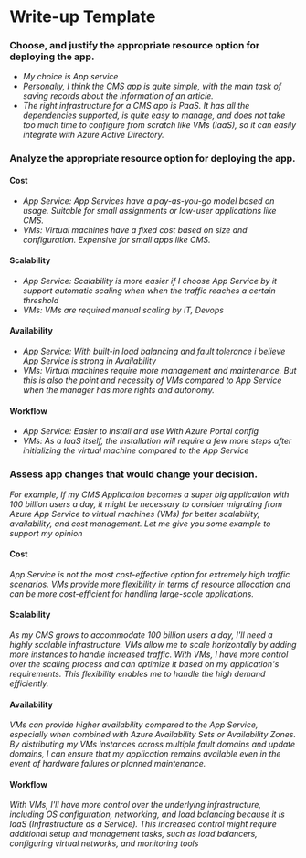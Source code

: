 # Write-up Template

### Choose, and justify the appropriate resource option for deploying the app.
- *My choice is App service*
- *Personally, I think the CMS app is quite simple, with the main task of saving records about the information of an article.* 
- *The right infrastructure for a CMS app is PaaS. It has all the dependencies supported, is quite easy to manage, and does not take too much time to configure from scratch like VMs (IaaS), so it can easily integrate with Azure Active Directory.*

### Analyze the appropriate resource option for deploying the app.
#### Cost
- *App Service:  App Services have a pay-as-you-go model based on usage. Suitable for small assignments or low-user applications like CMS.*
- *VMs: Virtual machines have a fixed cost based on size and configuration. Expensive for small apps like CMS.*

#### Scalability
- *App Service: Scalability is more easier if I choose App Service by it support automatic scaling when when the traffic reaches a certain threshold*
- *VMs: VMs are required manual scaling by IT, Devops*

#### Availability
- *App Service: With built-in load balancing and fault tolerance i believe App Service is strong in Availability*
- *VMs: Virtual machines require more management and maintenance. But this is also the point and necessity of VMs compared to App Service when the manager has more rights and autonomy.*

#### Workflow
- *App Service: Easier to install and use With Azure Portal config*
- *VMs: As a IaaS itself, the installation will require a few more steps after initializing the virtual machine compared to the App Service*


### Assess app changes that would change your decision.
*For example, If my CMS Application becomes a super big application with 100 billion users a day, it might be necessary to consider migrating from Azure App Service to virtual machines (VMs) for better scalability, availability, and cost management. Let me give you some example to support my opinion*

#### Cost
*App Service is not the most cost-effective option for extremely high traffic scenarios. VMs provide more flexibility in terms of resource allocation and can be more cost-efficient for handling large-scale applications.*

#### Scalability
*As my CMS grows to accommodate 100 billion users a day, I'll need a highly scalable infrastructure. VMs allow me to scale horizontally by adding more instances to handle increased traffic. With VMs, I have more control over the scaling process and can optimize it based on my application's requirements. This flexibility enables me to handle the high demand efficiently.*

#### Availability
*VMs can provide higher availability compared to the App Service, especially when combined with Azure Availability Sets or Availability Zones. By distributing my VMs instances across multiple fault domains and update domains, I can ensure that my application remains available even in the event of hardware failures or planned maintenance.*

#### Workflow
*With VMs, I'll have more control over the underlying infrastructure, including OS configuration, networking, and load balancing because it is IaaS (Infrastructure as a Service). This increased control might require additional setup and management tasks, such as load balancers, configuring virtual networks, and monitoring tools*